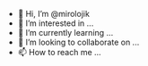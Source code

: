 - 👋 Hi, I’m @mirolojik
- 👀 I’m interested in ...
- 🌱 I’m currently learning ...
- 💞️ I’m looking to collaborate on ...
- 📫 How to reach me ...

<!---
mirolojik/mirolojik is a ✨ special ✨ repository because its `README.md` (this file) appears on your GitHub profile.
You can click the Preview link to take a look at your changes.
--->
